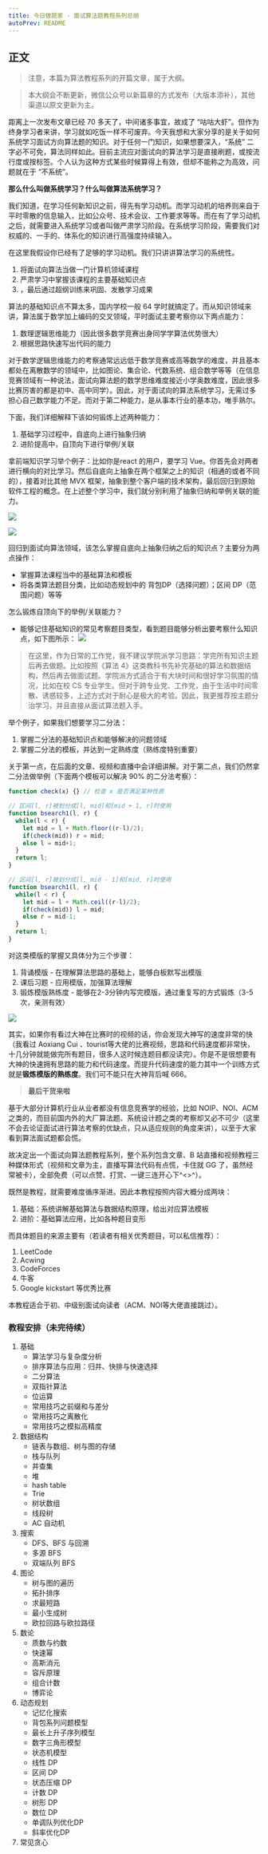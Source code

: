 ```yaml
---
title: 今日做题家 - 面试算法题教程系列总纲
autoPrev: README
---
```


## 正文
> 注意，本篇为算法教程系列的开篇文章，属于大纲。

> 本大纲会不断更新，微信公众号以新篇章的方式发布（大版本添补），其他渠道以原文更新为主。


距离上一次发布文章已经 70 多天了，中间诸多事宜，故成了 “咕咕大虾”。但作为终身学习者来讲，学习就如吃饭一样不可废弃。今天我想和大家分享的是关于如何系统学习面试方向算法题的知识。对于任何一门知识，如果想要深入，“系统” 二字必不可免，算法同样如此。目前主流应对面试向的算法学习是直接刷题，或按流行度或按标签。个人认为这种方式某些时候算得上有效，但却不能称之为高效，问题就在于 “不系统”。

**那么什么叫做系统学习？什么叫做算法系统学习？**

我们知道，在学习任何新知识之前，得先有学习动机。而学习动机的培养则来自于平时零散的信息输入，比如公众号、技术会议、工作要求等等。而在有了学习动机之后，就需要进入系统学习或者叫做严肃学习阶段。在系统学习阶段，需要我们对权威的、一手的、体系化的知识进行高强度持续输入。

在这里我假设你已经有了足够的学习动机。我们只讲讲算法学习的系统性。
1. 将面试向算法当做一门计算机领域课程
2. 严肃学习中掌握该课程的主要基础知识点
3. ，最后通过超纲训练来巩固、发散学习成果

算法的基础知识点不算太多，国内学校一般 64 学时就搞定了。而从知识领域来讲，算法属于数学加上编码的交叉领域，平时面试主要考察你以下两点能力：
1. 数理逻辑思维能力（因此很多数学竞赛出身同学学算法优势很大）
2. 根据思路快速写出代码的能力

对于数学逻辑思维能力的考察通常远远低于数学竞赛或高等数学的难度，并且基本都处在离散数学的领域中，比如图论、集合论、代数系统、组合数学等等（在信息竞赛领域有一种说法，面试向算法题的数学思维难度接近小学奥数难度，因此很多比赛厉害的都是初中、高中同学）。因此，对于面试向的算法系统学习，无需过多担心自己数学能力不足。而对于第二种能力，是从事本行业的基本功，唯手熟尔。

下面，我们详细解释下该如何锻炼上述两种能力：
1. 基础学习过程中，自底向上进行抽象归纳
2. 进阶提高中，自顶向下进行举例/关联

拿前端知识学习举个例子：比如你是react 的用户，要学习 Vue。你首先会对两者进行横向的对比学习。然后自底向上抽象在两个框架之上的知识（相通的或者不同的），接着对比其他 MVX 框架，抽象到整个客户端的技术架构，最后回归到原始软件工程的概念。在上述整个学习中，我们就分别利用了抽象归纳和举例关联的能力。

![](./images/1-1.jpg)

![](./images/1-2.jpg)


回归到面试向算法领域，该怎么掌握自底向上抽象归纳之后的知识点？主要分为两点操作：
- 掌握算法课程当中的基础算法和模板
- 将各类算法题目分类，比如动态规划中的 背包DP（选择问题）；区间 DP（范围问题）等等

怎么锻炼自顶向下的举例/关联能力？
- 能够记住基础知识的常见考察题目类型，看到题目能够分析出要考察什么知识点，如下图所示：
![](./images/1-3.jpg)


> 在这里，作为日常的工作党，我不建议学院派学习思路：学完所有知识主题后再去做题。比如按照《算法 4》这类教科书先补完基础的算法和数据结构，然后再去做面试题。学院派方式适合于有大块时间和很好学习氛围的情况，比如在校 CS 专业学生。但对于跨专业党、工作党，由于生活中时间零散、诱惑较多，上述方式对于耐心是极大的考验。因此，我更推荐按主题分治学习，并且直接从面试算法题入手。

举个例子，如果我们想要学习二分法：
1. 掌握二分法的基础知识点和能够解决的问题领域
2. 掌握二分法的模板，并达到一定熟练度（熟练度特别重要）

关于第一点，在后面的文章、视频和直播中会详细讲解。对于第二点，我们仍然拿二分法做举例（下面两个模板可以解决 90% 的二分法考察）：
```javascript
function check(x) {} // 检查 x 是否满足某种性质

// 区间[l, r]被划分成[l, mid]和[mid + 1, r]时使用
function bsearch1(l, r) {
  while(l < r) {
    let mid = l + Math.floor((r-l)/2);
    if(check(mid)) r = mid; 
    else l = mid+1;
  }
  return l;
}

// 区间[l, r]被划分成[l, mid - 1]和[mid, r]时使用
function bsearch1(l, r) {
  while(l < r) {
    let mid = l + Math.ceil((r-l)/2);
    if(check(mid)) l = mid; 
    else r = mid-1;
  }
  return l;
}
```

对这类模版的掌握又具体分为三个步骤：
1. 背诵模版 - 在理解算法思路的基础上，能够白板默写出模版
2. 课后习题 - 应用模版，加强算法理解
3. 锻炼模版熟练度 - 能够在2-3分钟内写完模版，通过重复写的方式锻炼（3-5次，亲测有效）

![](./images/1-4.jpg)


其实，如果你有看过大神在比赛时的视频的话，你会发现大神写的速度非常的快（我看过 Aoxiang Cui 、tourist等大佬的比赛视频，思路和代码速度都非常快，十几分钟就能做完所有题目，很多人这时候连题目都没读完）。你是不是很想要有大神的快速拥有思路的能力和代码速度。而提升代码速度的能力其中一个训练方式就是**锻炼模版的熟练度**。我们可不能只在大神背后喊 666。

> **最后干货来啦**

基于大部分计算机行业从业者都没有信息竞赛学的经验，比如 NOIP、NOI、ACM 之类的，而目前国内外的大厂算法题、系统设计题之类的考察却又必不可少（这里不会去论证面试进行算法考察的优缺点，只从适应规则的角度来讲），以至于大家看到算法面试题都会慌。

故决定出一个面试向算法题教程系列，整个系列包含文章、B 站直播和视频教程三种媒体形式（视频和文章为主，直播写算法代码有点慌，卡住就 GG 了，虽然经常被卡），全部免费（可以点赞、打赏、一键三连开心下^<>^）。

既然是教程，就需要难度循序渐进。因此本教程按照内容大概分成两块：
1. 基础：系统讲解基础算法与数据结构原理，给出对应算法模板
2. 进阶：基础算法应用，比如各种题目变形

而具体题目的来源主要有（若读者有相关优秀题目，可以私信推荐）：
1. LeetCode
2. Acwing
3. CodeForces
4. 牛客
5. Google kickstart 等优秀比赛


本教程适合于初、中级别面试向读者（ACM、NOI等大佬直接跳过）。

### 教程安排（未完待续）
1. 基础
   - 算法学习与复杂度分析
   - 排序算法与应用：归并、快排与快速选择
   - 二分算法
   - 双指针算法
   - 位运算
   - 常用技巧之前缀和与差分
   - 常用技巧之离散化
   - 常用技巧之模拟高精度
2. 数据结构 
   - 链表与数组、树与图的存储
   - 栈与队列
   - 并查集
   - 堆
   - hash table
   - Trie
   - 树状数组
   - 线段树
   - AC 自动机
3. 搜索 
   - DFS、BFS 与回溯
   - 多源 BFS
   - 双端队列 BFS
4. 图论 
   - 树与图的遍历
   - 拓扑排序
   - 求最短路
   - 最小生成树
   - 欧拉回路与欧拉路径
5. 数论 
   - 质数与约数
   - 快速幂
   - 高斯消元
   - 容斥原理
   - 组合计数
   - 博弈论
6. 动态规划
   - 记忆化搜索
   - 背包系列问题模型
   - 最长上升子序列模型
   - 数字三角形模型
   - 状态机模型
   - 线性 DP
   - 区间 DP
   - 状态压缩 DP
   - 计数 DP
   - 树形 DP
   - 数位 DP
   - 单调队列优化DP
   - 斜率优化DP
7. 常见贪心